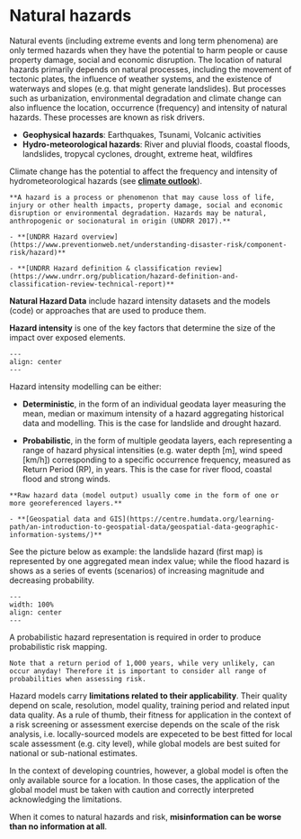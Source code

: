 # Natural hazards

Natural events (including extreme events and long term phenomena) are only termed hazards when they have the potential to harm people or cause property damage, social and economic disruption. The location of natural hazards primarily depends on natural processes, including the movement of tectonic plates, the influence of weather systems, and the existence of waterways and slopes (e.g. that might generate landslides). But processes such as urbanization, environmental degradation and climate change can also influence the location, occurrence (frequency) and intensity of natural hazards. These processes are known as risk drivers.

- **Geophysical hazards**: Earthquakes, Tsunami, Volcanic activities
- **Hydro-meteorological hazards**: River and pluvial floods, coastal floods, landslides, tropycal cyclones, drought, extreme heat, wildfires

Climate change has the potential to affect the frequency and intensity of hydrometeorological hazards (see [**climate outlook**](climate-risk)).

```{seealso}
**A hazard is a process or phenomenon that may cause loss of life, injury or other health impacts, property damage, social and economic disruption or environmental degradation. Hazards may be natural, anthropogenic or socionatural in origin (UNDRR 2017).**

- **[UNDRR Hazard overview](https://www.preventionweb.net/understanding-disaster-risk/component-risk/hazard)**

- **[UNDRR Hazard definition & classification review](https://www.undrr.org/publication/hazard-definition-and-classification-review-technical-report)**
```
**Natural Hazard Data** include hazard intensity datasets and the models (code) or approaches that are used to produce them.

**Hazard intensity** is one of the key factors that determine the size of the impact over exposed elements.

```{figure} images/hzd_intensity.jpg
---
align: center
---
```

Hazard intensity modelling can be either:

- **Deterministic**, in the form of an individual geodata layer measuring the mean, median or maximum intensity of a hazard aggregating historical data and modelling. This is the case for landslide and drought hazard.

- **Probabilistic**, in the form of multiple geodata layers, each representing a range of hazard physical intensities (e.g. water depth [m], wind speed [km/h]) corresponding to a specific occurrence frequency, measured as Return Period (RP), in years. This is the case for river flood, coastal flood and strong winds.


```{note}
**Raw hazard data (model output) usually come in the form of one or more georeferenced layers.**

- **[Geospatial data and GIS](https://centre.humdata.org/learning-path/an-introduction-to-geospatial-data/geospatial-data-geographic-information-systems/)**
```
See the picture below as example: the landslide hazard (first map) is represented by one aggregated mean index value; while the flood hazard is shows as a series of events (scenarios) of increasing magnitude and decreasing probability.

```{figure} images/hzd_models.jpg
---
width: 100%
align: center
---
```

A probabilistic hazard representation is required in order to produce probabilistic risk mapping.

```{caution}
Note that a return period of 1,000 years, while very unlikely, can occur anyday! Therefore it is important to consider all range of probabilities when assessing risk.
```

Hazard models carry **limitations related to their applicability**. Their quality depend on scale, resolution, model quality, training period and related input data quality.
As a rule of thumb, their fitness for application in the context of a risk screening or assessment exercise depends on the scale of the risk analysis, i.e. locally-sourced models are expeceted to be best fitted for local scale assessment (e.g. city level), while global models are best suited for national or sub-national estimates.

In the context of developing countries, however, a global model is often the only available source for a location. In those cases, the application of the global model must be taken with caution and correctly interpreted acknowledging the limitations.

When it comes to natural hazards and risk, **misinformation can be worse than no information at all**.